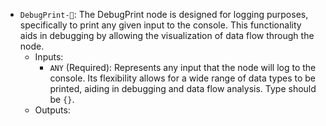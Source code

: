 - `DebugPrint-🔬`: The DebugPrint node is designed for logging purposes, specifically to print any given input to the console. This functionality aids in debugging by allowing the visualization of data flow through the node.
    - Inputs:
        - `ANY` (Required): Represents any input that the node will log to the console. Its flexibility allows for a wide range of data types to be printed, aiding in debugging and data flow analysis. Type should be `{}`.
    - Outputs:
